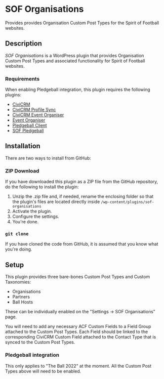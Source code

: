 # SOF Organisations

Provides provides Organisation Custom Post Types for the Spirit of Football websites.

## Description

*SOF Organisations* is a WordPress plugin that provides Organisation Custom Post Types and associated functionality for Spirit of Football websites.

### Requirements

When enabling Pledgeball integration, this plugin requires the following plugins:

* [CiviCRM](https://docs.civicrm.org/installation/en/latest/wordpress/)
* [CiviCRM Profile Sync](https://wordpress.org/plugins/civicrm-wp-profile-sync/)
* [CiviCRM Event Organiser](https://github.com/christianwach/civicrm-event-organiser)
* [Event Organiser](https://wordpress.org/plugins/event-organiser/)
* [Pledgeball Client](https://github.com/spiritoffootball/pledgeball-client)
* [SOF Pledgeball](https://github.com/spiritoffootball/sof-pledgeball)

## Installation

There are two ways to install from GitHub:

### ZIP Download

If you have downloaded this plugin as a ZIP file from the GitHub repository, do the following to install the plugin:

1. Unzip the .zip file and, if needed, rename the enclosing folder so that the plugin's files are located directly inside `/wp-content/plugins/sof-organisations`
2. Activate the plugin.
3. Configure the settings.
4. You're done.

### `git clone`

If you have cloned the code from GitHub, it is assumed that you know what you're doing.

## Setup

This plugin provides three bare-bones Custom Post Types and Custom Taxonomies:

* Organisations
* Partners
* Ball Hosts

These can be individually enabled on the "Settings &rarr; SOF Organisations" page.

You will need to add any necessary ACF Custom Fields to a Field Group attached to the Custom Post Types. Each Field should be linked to the corresponding CiviCRM Custom Field attached to the Contact Type that is synced to the Custom Post Types.

### Pledgeball integration

This only applies to "The Ball 2022" at the moment. All the Custom Post Types above will need to be enabled.
